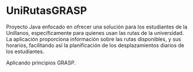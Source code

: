 # UniRutasGRASP

Proyecto Java enfocado en ofrecer una solución para los estudiantes de la Unillanos, específicamente para quienes usan las rutas de la universidad. La aplicación proporciona información sobre las rutas disponibles, y sus horarios, facilitando así la planificación de los desplazamientos diarios de los estudiantes.

Aplicando principios GRASP.
